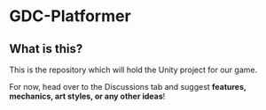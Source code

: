 # GDC-Platformer

## What is this?
This is the repository which will hold the Unity project for our game. 

For now, head over to the Discussions tab and suggest **features, mechanics, art styles, or any other ideas**!
